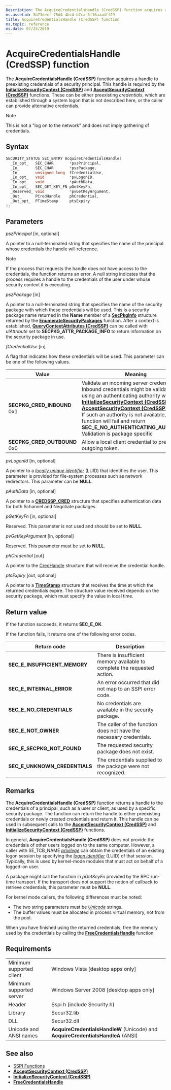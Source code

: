 ```yaml
---
Description: The AcquireCredentialsHandle (CredSSP) function acquires a handle to preexisting credentials of a security principal.
ms.assetid: 3b73decf-75d4-4bc4-b7ca-5f16aaadff29
title: AcquireCredentialsHandle (CredSSP) function
ms.topic: reference
ms.date: 07/25/2019
---
```


# AcquireCredentialsHandle (CredSSP) function

The **AcquireCredentialsHandle (CredSSP)** function acquires a handle to preexisting credentials of a security principal. This handle is required by the [**InitializeSecurityContext (CredSSP)**](initializesecuritycontext--credssp.md) and [**AcceptSecurityContext (CredSSP)**](acceptsecuritycontext--credssp.md) functions. These can be either preexisting *credentials*, which are established through a system logon that is not described here, or the caller can provide alternative credentials.

> [!Note]  
> This is not a "log on to the network" and does not imply gathering of credentials.

## Syntax

```C++
SECURITY_STATUS SEC_ENTRY AcquireCredentialsHandle(
  _In_opt_   SEC_CHAR       *pszPrincipal,
  _In_       SEC_CHAR       *pszPackage,
  _In_       unsigned long  fCredentialUse,
  _In_opt_   void           *pvLogonID,
  _In_opt_   void           *pAuthData,
  _In_opt_   SEC_GET_KEY_FN pGetKeyFn,
  _Reserved_ void           *pvGetKeyArgument,
  _Out_      PCredHandle    phCredential,
  _Out_opt_  PTimeStamp     ptsExpiry
);
```

## Parameters

*pszPrincipal* \[in, optional\]

A pointer to a null-terminated string that specifies the name of the principal whose credentials the handle will reference.

> [!Note]  
> If the process that requests the handle does not have access to the credentials, the function returns an error. A null string indicates that the process requires a handle to the credentials of the user under whose security context it is executing.

*pszPackage* \[in\]

A pointer to a null-terminated string that specifies the name of the security package with which these credentials will be used. This is a security package name returned in the **Name** member of a [**SecPkgInfo**](/windows/win32/api/sspi/ns-sspi-secpkginfoa) structure returned by the [**EnumerateSecurityPackages**](/windows/win32/api/sspi/nf-sspi-enumeratesecuritypackagesa) function. After a context is established, [**QueryContextAttributes (CredSSP)**](querycontextattributes--credssp.md) can be called with *ulAttribute* set to **SECPKG\_ATTR\_PACKAGE\_INFO** to return information on the security package in use.

*fCredentialUse* \[in\]

A flag that indicates how these credentials will be used. This parameter can be one of the following values.

| Value                                                                                                                                                                                                                                        | Meaning                                                                                                                                                                                                                                                                                                                                                                                                                                                             |
|----------------------------------------------------------------------------------------------------------------------------------------------------------------------------------------------------------------------------------------------|---------------------------------------------------------------------------------------------------------------------------------------------------------------------------------------------------------------------------------------------------------------------------------------------------------------------------------------------------------------------------------------------------------------------------------------------------------------------|
| **SECPKG\_CRED\_INBOUND**<br/>0x1  | Validate an incoming server credential. Inbound credentials might be validated by using an authenticating authority when [**InitializeSecurityContext (CredSSP)**](initializesecuritycontext--credssp.md) or [**AcceptSecurityContext (CredSSP)**](acceptsecuritycontext--credssp.md) is called. If such an authority is not available, the function will fail and return **SEC\_E\_NO\_AUTHENTICATING\_AUTHORITY**. Validation is package specific |
| **SECPKG\_CRED\_OUTBOUND**<br/>0x0 | Allow a local client credential to prepare an outgoing token. |

*pvLogonId* \[in, optional\]

A pointer to a [*locally unique identifier*](../secgloss/l-gly.md#_security_locally_unique_identifier_gly) (LUID) that identifies the user. This parameter is provided for file-system processes such as network redirectors. This parameter can be **NULL**.

*pAuthData* \[in, optional\]

A pointer to a [**CREDSSP\_CRED**](/windows/win32/api/credssp/ns-credssp-credssp_cred) structure that specifies authentication data for both Schannel and Negotiate packages.

*pGetKeyFn* \[in, optional\]

Reserved. This parameter is not used and should be set to **NULL**.

*pvGetKeyArgument* \[in, optional\]

Reserved. This parameter must be set to **NULL**.

*phCredential* \[out\]

A pointer to the [CredHandle](sspi-handles.md) structure that will receive the credential handle.

*ptsExpiry* \[out, optional\]

A pointer to a [**TimeStamp**](timestamp.md) structure that receives the time at which the returned credentials expire. The structure value received depends on the security package, which must specify the value in local time.

## Return value

If the function succeeds, it returns **SEC\_E\_OK**.

If the function fails, it returns one of the following error codes.

| Return code                      | Description                                                              |
|----------------------------------|--------------------------------------------------------------------------|
| **SEC\_E\_INSUFFICIENT\_MEMORY** | There is insufficient memory available to complete the requested action. |
| **SEC\_E\_INTERNAL\_ERROR**      | An error occurred that did not map to an SSPI error code.                |
| **SEC\_E\_NO\_CREDENTIALS**      | No credentials are available in the security package.                    |
| **SEC\_E\_NOT\_OWNER**           | The caller of the function does not have the necessary credentials.      |
| **SEC\_E\_SECPKG\_NOT\_FOUND**   | The requested security package does not exist.                           |
| **SEC\_E\_UNKNOWN\_CREDENTIALS** | The credentials supplied to the package were not recognized.             |

## Remarks

The **AcquireCredentialsHandle (CredSSP)** function returns a handle to the credentials of a principal, such as a user or client, as used by a specific security package. The function can return the handle to either preexisting credentials or newly created credentials and return it. This handle can be used in subsequent calls to the [**AcceptSecurityContext (CredSSP)**](acceptsecuritycontext--credssp.md) and [**InitializeSecurityContext (CredSSP)**](initializesecuritycontext--credssp.md) functions.

In general, **AcquireCredentialsHandle (CredSSP)** does not provide the credentials of other users logged on to the same computer. However, a caller with SE\_TCB\_NAME [*privilege*](../secgloss/p-gly.md#_security_privilege_gly) can obtain the credentials of an existing logon session by specifying the [*logon identifier*](../secgloss/l-gly.md#_security_logon_identifier_gly) (LUID) of that session. Typically, this is used by kernel-mode modules that must act on behalf of a logged-on user.

A package might call the function in *pGetKeyFn* provided by the RPC run-time transport. If the transport does not support the notion of callback to retrieve credentials, this parameter must be **NULL**.

For kernel mode callers, the following differences must be noted:

- The two string parameters must be [*Unicode*](../secgloss/u-gly.md#_security_unicode_gly) strings.
- The buffer values must be allocated in process virtual memory, not from the pool.

When you have finished using the returned credentials, free the memory used by the credentials by calling the [**FreeCredentialsHandle**](/windows/win32/api/sspi/nf-sspi-freecredentialshandle) function.

## Requirements

|                          |                                                                                  |
|--------------------------|----------------------------------------------------------------------------------|
| Minimum supported client | Windows Vista \[desktop apps only\]                                              |
| Minimum supported server | Windows Server 2008 \[desktop apps only\]                                        |
| Header                   | Sspi.h (include Security.h)                                                      |
| Library                  | Secur32.lib                                                                      |
| DLL                      | Secur32.dll                                                                      |
| Unicode and ANSI names   | **AcquireCredentialsHandleW** (Unicode) and **AcquireCredentialsHandleA** (ANSI) |

## See also

- [SSPI Functions](authentication-functions.md#sspi-functions)
- [**AcceptSecurityContext (CredSSP)**](acceptsecuritycontext--credssp.md)
- [**InitializeSecurityContext (CredSSP)**](initializesecuritycontext--credssp.md)
- [**FreeCredentialsHandle**](/windows/win32/api/sspi/nf-sspi-freecredentialshandle)
